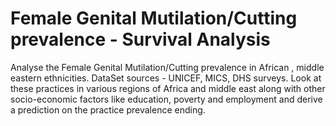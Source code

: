 # Female Genital Mutilation/Cutting prevalence - Survival Analysis
Analyse the Female Genital Mutilation/Cutting prevalence in African , middle eastern ethnicities. DataSet sources - UNICEF, MICS, DHS surveys. Look at these practices in various regions of Africa and middle east along with other socio-economic factors like education, poverty and employment and derive a prediction on the practice prevalence ending.
